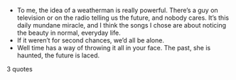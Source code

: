  - To me, the idea of a weatherman is really powerful. There’s a guy on television or on the radio telling us the future, and nobody cares. It’s this daily mundane miracle, and I think the songs I chose are about noticing the beauty in normal, everyday life.
 - If it weren’t for second chances, we’d all be alone.
 - Well time has a way of throwing it all in your face. The past, she is haunted, the future is laced.

3 quotes